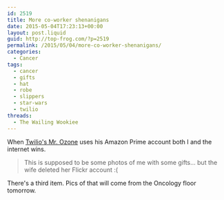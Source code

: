 ```yaml
---
id: 2519
title: More co-worker shenanigans
date: 2015-05-04T17:23:13+00:00
layout: post.liquid
guid: http://top-frog.com/?p=2519
permalink: /2015/05/04/more-co-worker-shenanigans/
categories:
  - Cancer
tags:
  - cancer
  - gifts
  - hat
  - robe
  - slippers
  - star-wars
  - twilio
threads:
  - The Wailing Wookiee
---
```

When [Twilio's Mr. Ozone](https://twitter.com/chriscorcoran) uses his Amazon Prime account both I and the internet wins.

<blockquote>
This is supposed to be some photos of me with some gifts... but the wife deleted her Flickr account :(
</blockquote>

There's a third item. Pics of that will come from the Oncology floor tomorrow.
